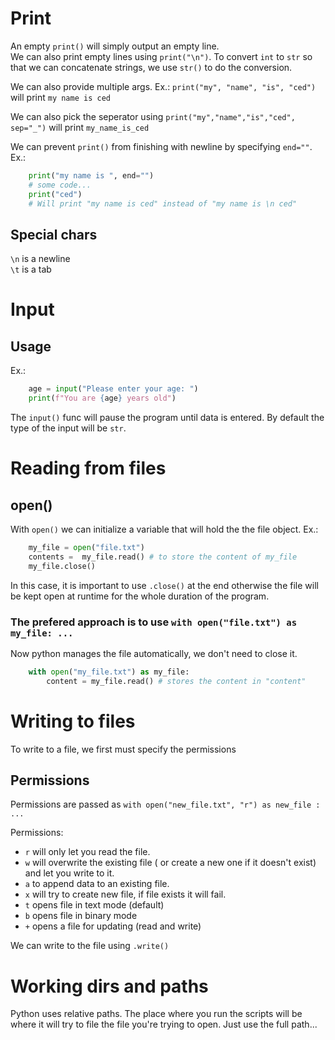 # Print
An empty `print()` will simply output an empty line.\
We can also print empty lines using `print("\n")`.
To convert `int` to `str` so that we can concatenate strings, we use `str()` to do the conversion.

We can also provide multiple args. Ex.: `print("my", "name", "is", "ced")` will print `my name is ced`

We can also pick the seperator using `print("my","name","is","ced", sep="_")` will print `my_name_is_ced`

We can prevent `print()` from finishing with newline by specifying `end=""`. Ex.:
```python
    print("my name is ", end="")
    # some code...
    print("ced")
    # Will print "my name is ced" instead of "my name is \n ced"
```
## Special chars
`\n` is a newline\
`\t` is a tab



# Input
## Usage
Ex.:
```python
    age = input("Please enter your age: ")
    print(f"You are {age} years old")
```
The `input()` func will pause the program until data is entered. By default the type of the input will be `str`.

# Reading from files 
## open()

With `open()` we can initialize a variable that will hold the the file object. Ex.:
```python
    my_file = open("file.txt")
    contents =  my_file.read() # to store the content of my_file
    my_file.close()
```
In this case, it is important to use `.close()` at the end otherwise the file will be kept open at runtime for the whole duration of the program.

### The prefered approach is to use `with open("file.txt") as my_file: ...`
Now python manages the file  automatically, we don't need to close it.
```python
    with open("my_file.txt") as my_file:
        content = my_file.read() # stores the content in "content"
```

# Writing to files
To write to a file, we first must specify the permissions
## Permissions
Permissions are passed as `with open("new_file.txt", "r") as new_file : ...`

Permissions:
- `r` will only let you read the file.
- `w` will overwrite the existing file ( or create a new one if it doesn't exist) and let you write to it.
- `a` to append data to an existing file.
- `x` will try to create new file, if file exists it will fail.
- `t` opens file in text mode (default)
- `b` opens file in binary mode
- `+` opens a file for updating (read and write)

We can write to the file using `.write()`

# Working dirs and paths
Python uses relative paths. The place where you run the scripts will be where it will try to file the file you're trying to open.
Just use the full path...